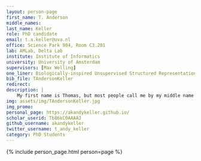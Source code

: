 ```yaml
---
layout: person-page
first_name: T. Anderson
middle_names:
last_name: Keller
role: PhD candidate
email: t.a.keller@uva.nl
office: Science Park 904, Room C3.201
lab: AMLab, Delta Lab
institute: Institute of Informatics
university: University of Amsterdam
supervisors: [Max Welling]
one_liner: Biologically-inspired Unsupervised Structured Representation Learning
bib_file: TAndersonKeller
redirect: 
description: |
    My first name is Thomas, but most people call me by my middle name – Andy. I’m currently a third-year PhD student supervised by Max Welling at the University of Amsterdam. My work is focused on unsupervised structured representation learning, inspired and supported by observations from neuroscience. In pursuit of this goal, during my PhD I have developed novel methods for probabilistic generative modeling which make use of biologically plausible mechanisms such as learned feedback connections and topographic organization to approximate otherwise analytically intractible solutions. In the long term, I hope to be able to answer the question of how transformations and invariances are learned and encoded in the brain, and further understand how the 2-dimensional structure of the cortical surface shapes how learning proceeds. More immediately, my current interests broadly include: developing unsupervised methods for learning approximately equivariant & invariant representations, exploring the computational benefits of topographically organized representations, and improving techniques for efficiently training deep latent variable models.
img: assets/img/TAndersonKeller.jpg
img_promo: 
personal_page: https://akandykeller.github.io/
scholar_userid: Tb86kC0AAAAJ
github_username: akandykeller
twitter_username: t_andy_keller
category: PhD Students 
---
```


{% include person_page.html person=page %}